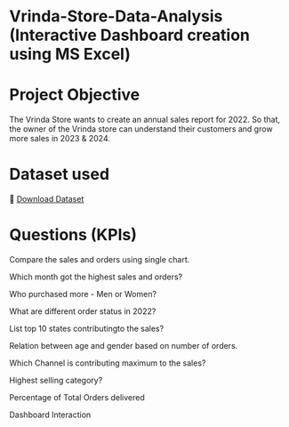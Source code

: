 # Vrinda-Store-Data-Analysis (Interactive Dashboard creation using MS Excel)

# Project Objective
The Vrinda Store wants to create an annual sales report for 2022. So that, the owner of the Vrinda store can understand their customers and grow more sales in 2023 & 2024.

# Dataset used
📂 [Download Dataset](https://github.com/Vickymishra6396/Virnda-Store-Annual-Analysis/blob/main/Vrinda%20Store%20Data%20Analysis%20(1).xlsx)

# Questions (KPIs)
Compare the sales and orders using single chart.

Which month got the highest sales and orders?

Who purchased more - Men or Women?

What are different order status in 2022?

List top 10 states contributingto the sales?

Relation between age and gender based on number of orders.

Which Channel is contributing maximum to the sales?

Highest selling category?

Percentage of Total Orders delivered

Dashboard Interaction 
